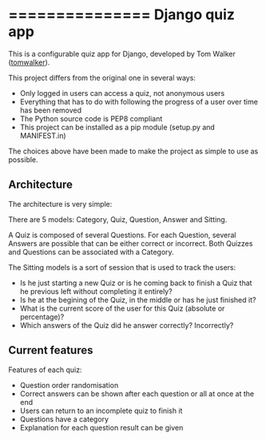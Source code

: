 ===============
Django quiz app
===============

This is a configurable quiz app for Django, developed by
Tom Walker ([tomwalker](https://github.com/tomwalker)).

This project differs from the original one in several ways:

* Only logged in users can access a quiz, not anonymous users
* Everything that has to do with following the progress of a user over time
  has been removed
* The Python source code is PEP8 compliant
* This project can be installed as a pip module (setup.py and MANIFEST.in)

The choices above have been made to make the project as simple to use as
possible.

Architecture
------------

The architecture is very simple:

There are 5 models: Category, Quiz, Question, Answer and Sitting.

A Quiz is composed of several Questions. For each Question, several Answers are
possible that can be either correct or incorrect. Both Quizzes and Questions
can be associated with a Category.

The Sitting models is a sort of session that is used to track the users:

  * Is he just starting a new Quiz or is he coming back to finish a Quiz that
    he previous left without completing it entirely?
  * Is he at the begining of the Quiz, in the middle or has he just finished
    it?
  * What is the current score of the user for this Quiz (absolute or
    percentage)?
  * Which answers of the Quiz did he answer correctly? Incorrectly?

Current features
----------------
Features of each quiz:

* Question order randomisation
* Correct answers can be shown after each question or all at once at the end
* Users can return to an incomplete quiz to finish it
* Questions have a category
* Explanation for each question result can be given
